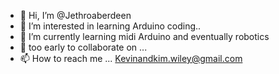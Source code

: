- 👋 Hi, I’m @Jethroaberdeen
- 👀 I’m interested in learning Arduino coding..
- 🌱 I’m currently learning midi Arduino and eventually robotics
- 💞️ too early to collaborate on ...
- 📫 How to reach me ... Kevinandkim.wiley@gmail.com

<!---
Jethroaberdeen/Jethroaberdeen is a ✨ special ✨ repository because its `README.md` (this file) appears on your GitHub profile.
You can click the Preview link to take a look at your changes.
--->
